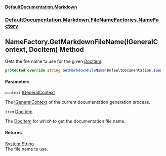 #### [DefaultDocumentation\.Markdown](../../../../index.md 'index')
### [DefaultDocumentation\.Markdown\.FileNameFactories](../../../../index.md#DefaultDocumentation.Markdown.FileNameFactories 'DefaultDocumentation\.Markdown\.FileNameFactories').[NameFactory](index.md 'DefaultDocumentation\.Markdown\.FileNameFactories\.NameFactory')

## NameFactory\.GetMarkdownFileName\(IGeneralContext, DocItem\) Method

Gets the file name to use for the given [DocItem](https://github.com/Doraku/DefaultDocumentation/blob/master/documentation/api/DefaultDocumentation/Models/DocItem/index.md 'DefaultDocumentation\.Models\.DocItem')\.

```csharp
protected override string GetMarkdownFileName(DefaultDocumentation.IGeneralContext context, DefaultDocumentation.Models.DocItem item);
```
#### Parameters

<a name='DefaultDocumentation.Markdown.FileNameFactories.NameFactory.GetMarkdownFileName(DefaultDocumentation.IGeneralContext,DefaultDocumentation.Models.DocItem).context'></a>

`context` [IGeneralContext](https://github.com/Doraku/DefaultDocumentation/blob/master/documentation/api/DefaultDocumentation/IGeneralContext/index.md 'DefaultDocumentation\.IGeneralContext')

The [IGeneralContext](https://github.com/Doraku/DefaultDocumentation/blob/master/documentation/api/DefaultDocumentation/IGeneralContext/index.md 'DefaultDocumentation\.IGeneralContext') of the current documentation generation process\.

<a name='DefaultDocumentation.Markdown.FileNameFactories.NameFactory.GetMarkdownFileName(DefaultDocumentation.IGeneralContext,DefaultDocumentation.Models.DocItem).item'></a>

`item` [DocItem](https://github.com/Doraku/DefaultDocumentation/blob/master/documentation/api/DefaultDocumentation/Models/DocItem/index.md 'DefaultDocumentation\.Models\.DocItem')

The [DocItem](https://github.com/Doraku/DefaultDocumentation/blob/master/documentation/api/DefaultDocumentation/Models/DocItem/index.md 'DefaultDocumentation\.Models\.DocItem') for which to get the documentation file name\.

#### Returns
[System\.String](https://docs.microsoft.com/en-us/dotnet/api/System.String 'System\.String')  
The file name to use\.